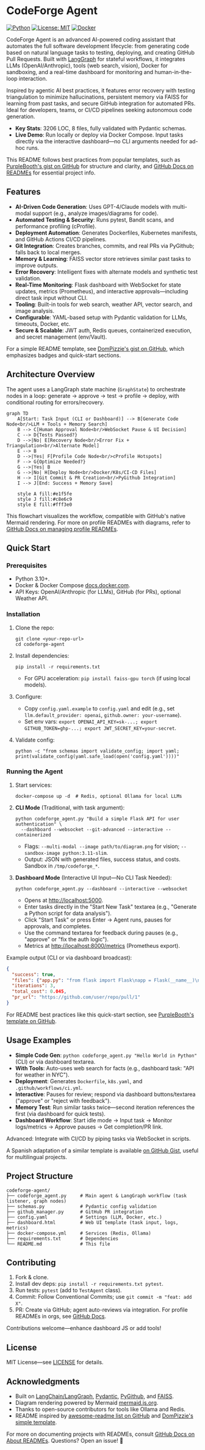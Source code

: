 # CodeForge Agent

[![Python](https://img.shields.io/badge/python-3.10%2B-blue)](https://www.python.org/downloads/) [![License: MIT](https://img.shields.io/badge/License-MIT-yellow.svg)](https://opensource.org/licenses/MIT) [![Docker](https://img.shields.io/badge/docker-compose-ready-green)](https://docs.docker.com/compose/)

CodeForge Agent is an advanced AI-powered coding assistant that automates the full software development lifecycle: from generating code based on natural language tasks to testing, deploying, and creating GitHub Pull Requests. Built with [LangGraph](https://langchain-ai.github.io/langgraph/) for stateful workflows, it integrates LLMs (OpenAI/Anthropic), tools (web search, vision), Docker for sandboxing, and a real-time dashboard for monitoring and human-in-the-loop interaction.

Inspired by agentic AI best practices, it features error recovery with testing triangulation to minimize hallucinations, persistent memory via FAISS for learning from past tasks, and secure GitHub integration for automated PRs. Ideal for developers, teams, or CI/CD pipelines seeking autonomous code generation.

- **Key Stats**: 3206 LOC, 8 files, fully validated with Pydantic schemas.
- **Live Demo**: Run locally or deploy via Docker Compose. Input tasks directly via the interactive dashboard—no CLI arguments needed for ad-hoc runs.

This README follows best practices from popular templates, such as [PurpleBooth's gist on GitHub](https://gist.github.com/PurpleBooth/109311bb0361f32d87a2) for structure and clarity, and [GitHub Docs on READMEs](https://docs.github.com/en/repositories/managing-your-repositorys-settings-and-features/customizing-your-repository/about-readmes) for essential project info.

## Features

- **AI-Driven Code Generation**: Uses GPT-4/Claude models with multi-modal support (e.g., analyze images/diagrams for code).
- **Automated Testing & Security**: Runs pytest, Bandit scans, and performance profiling (cProfile).
- **Deployment Automation**: Generates Dockerfiles, Kubernetes manifests, and GitHub Actions CI/CD pipelines.
- **Git Integration**: Creates branches, commits, and real PRs via PyGithub; falls back to local merges.
- **Memory & Learning**: FAISS vector store retrieves similar past tasks to improve outputs.
- **Error Recovery**: Intelligent fixes with alternate models and synthetic test validation.
- **Real-Time Monitoring**: Flask dashboard with WebSocket for state updates, metrics (Prometheus), and interactive approvals—including direct task input without CLI.
- **Tooling**: Built-in tools for web search, weather API, vector search, and image analysis.
- **Configurable**: YAML-based setup with Pydantic validation for LLMs, timeouts, Docker, etc.
- **Secure & Scalable**: JWT auth, Redis queues, containerized execution, and secret management (env/Vault).

For a simple README template, see [DomPizzie's gist on GitHub](https://gist.github.com/DomPizzie/7a5ff55ffa9081f2de27c315f5018afc), which emphasizes badges and quick-start sections.

## Architecture Overview

The agent uses a LangGraph state machine (`GraphState`) to orchestrate nodes in a loop: generate → approve → test → profile → deploy, with conditional routing for errors/recovery.

```mermaid
graph TD
    A[Start: Task Input (CLI or Dashboard)] --> B[Generate Code Node<br/>LLM + Tools + Memory Search]
    B --> C[Human Approval Node<br/>WebSocket Pause & UI Decision]
    C --> D{Tests Passed?}
    D -->|No| E[Recovery Node<br/>Error Fix + Triangulation<br/>Alternate Model]
    E --> B
    D -->|Yes| F[Profile Code Node<br/>cProfile Hotspots]
    F --> G{Optimize Needed?}
    G -->|Yes| B
    G -->|No| H[Deploy Node<br/>Docker/K8s/CI-CD Files]
    H --> I[Git Commit & PR Creation<br/>PyGithub Integration]
    I --> J[End: Success + Memory Save]
    
    style A fill:#e1f5fe
    style J fill:#c8e6c9
    style E fill:#fff3e0
```

This flowchart visualizes the workflow, compatible with GitHub's native Mermaid rendering. For more on profile READMEs with diagrams, refer to [GitHub Docs on managing profile READMEs](https://docs.github.com/en/account-and-profile/setting-up-and-managing-your-github-profile/customizing-your-profile/managing-your-profile-readme).

## Quick Start

### Prerequisites
- Python 3.10+.
- Docker & Docker Compose [docs.docker.com](https://docs.docker.com/get-docker/).
- API Keys: OpenAI/Anthropic (for LLMs), GitHub (for PRs), optional Weather API.

### Installation
1. Clone the repo:
   ```
   git clone <your-repo-url>
   cd codeforge-agent
   ```

2. Install dependencies:
   ```
   pip install -r requirements.txt
   ```
   - For GPU acceleration: `pip install faiss-gpu torch` (if using local models).

3. Configure:
   - Copy `config.yaml.example` to `config.yaml` and edit (e.g., set `llm.default_provider: openai`, `github.owner: your-username`).
   - Set env vars: `export OPENAI_API_KEY=sk-...; export GITHUB_TOKEN=ghp-...; export JWT_SECRET_KEY=your-secret`.

4. Validate config:
   ```
   python -c "from schemas import validate_config; import yaml; print(validate_config(yaml.safe_load(open('config.yaml'))))"
   ```

### Running the Agent
1. Start services:
   ```
   docker-compose up -d  # Redis, optional Ollama for local LLMs
   ```

2. **CLI Mode** (Traditional, with task argument):
   ```
   python codeforge_agent.py "Build a simple Flask API for user authentication" \
     --dashboard --websocket --git-advanced --interactive --containerized
   ```
   - Flags: `--multi-modal --image path/to/diagram.png` for vision; `--sandbox-image python:3.11-slim`.
   - Output: JSON with generated files, success status, and costs. Sandbox in `/tmp/codeforge_*`.

3. **Dashboard Mode** (Interactive UI Input—No CLI Task Needed):
   ```
   python codeforge_agent.py --dashboard --interactive --websocket
   ```
   - Opens at [http://localhost:5000](http://localhost:5000).
   - Enter tasks directly in the "Start New Task" textarea (e.g., "Generate a Python script for data analysis").
   - Click "Start Task" or press Enter → Agent runs, pauses for approvals, and completes.
   - Use the command textarea for feedback during pauses (e.g., "approve" or "fix the auth logic").
   - Metrics at [http://localhost:8000/metrics](http://localhost:8000) (Prometheus export).

Example output (CLI or via dashboard broadcast):
```json
{
  "success": true,
  "files": {"app.py": "from flask import Flask\napp = Flask(__name__)\n..."},
  "iterations": 3,
  "total_cost": 0.045,
  "pr_url": "https://github.com/user/repo/pull/1"
}
```

For README best practices like this quick-start section, see [PurpleBooth's template on GitHub](https://gist.github.com/PurpleBooth/109311bb0361f32d87a2).

## Usage Examples

- **Simple Code Gen**: `python codeforge_agent.py "Hello World in Python"` (CLI) or via dashboard textarea.
- **With Tools**: Auto-uses web search for facts (e.g., dashboard task: "API for weather in NYC").
- **Deployment**: Generates `Dockerfile`, `k8s.yaml`, and `.github/workflows/ci.yml`.
- **Interactive**: Pauses for review; respond via dashboard buttons/textarea ("approve" or "reject with feedback").
- **Memory Test**: Run similar tasks twice—second iteration references the first (via dashboard for quick tests).
- **Dashboard Workflow**: Start idle mode → Input task → Monitor logs/metrics → Approve pauses → Get completion/PR link.

Advanced: Integrate with CI/CD by piping tasks via WebSocket in scripts.

A Spanish adaptation of a similar template is available [on GitHub Gist](https://gist.github.com/Villanuevand/6386899f70346d4580c723232524d35a), useful for multilingual projects.

## Project Structure
```
codeforge-agent/
├── codeforge_agent.py     # Main agent & LangGraph workflow (task listener, graph nodes)
├── schemas.py             # Pydantic config validation
├── github_manager.py      # GitHub PR integration
├── config.yaml            # Settings (LLM, Docker, etc.)
├── dashboard.html         # Web UI template (task input, logs, metrics)
├── docker-compose.yml     # Services (Redis, Ollama)
├── requirements.txt       # Dependencies
└── README.md              # This file
```

## Contributing
1. Fork & clone.
2. Install dev deps: `pip install -r requirements.txt pytest`.
3. Run tests: `pytest` (add to `TestAgent` class).
4. Commit: Follow Conventional Commits; use `git commit -m "feat: add X"`.
5. PR: Create via GitHub; agent auto-reviews via integration. For profile READMEs in orgs, see [GitHub Docs](https://docs.github.com/en/account-and-profile/setting-up-and-managing-your-github-profile/customizing-your-profile/managing-your-profile-readme).

Contributions welcome—enhance dashboard JS or add tools!

## License
MIT License—see [LICENSE](LICENSE) for details.

## Acknowledgments
- Built on [LangChain/LangGraph](https://langchain-ai.github.io/langgraph/), [Pydantic](https://pydantic.dev/), [PyGithub](https://pygithub.readthedocs.io/), and [FAISS](https://faiss.ai/).
- Diagram rendering powered by Mermaid [mermaid.js.org](https://mermaid.js.org/).
- Thanks to open-source contributors for tools like Ollama and Redis.
- README inspired by [awesome-readme list on GitHub](https://github.com/matiassingers/awesome-readme) and [DomPizzie's simple template](https://gist.github.com/DomPizzie/7a5ff55ffa9081f2de27c315f5018afc).

For more on documenting projects with READMEs, consult [GitHub Docs on About READMEs](https://docs.github.com/en/repositories/managing-your-repositorys-settings-and-features/customizing-your-repository/about-readmes). Questions? Open an issue! 🚀
